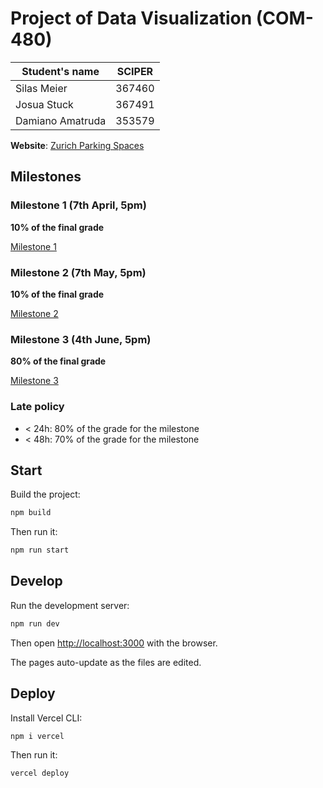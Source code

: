 # Project of Data Visualization (COM-480)

| Student's name | SCIPER |
| - | - |
| Silas Meier | 367460 |
| Josua Stuck | 367491 |
| Damiano Amatruda | 353579 |

**Website**: [Zurich Parking Spaces](https://project-2023-campiroboys.vercel.app)

## Milestones

### Milestone 1 (7th April, 5pm)

**10% of the final grade**

[Milestone 1](docs/milestone-1.md)

### Milestone 2 (7th May, 5pm)

**10% of the final grade**

[Milestone 2](docs/milestone-2.md)

### Milestone 3 (4th June, 5pm)

**80% of the final grade**

[Milestone 3](docs/milestone-3.md)

### Late policy

* < 24h: 80% of the grade for the milestone
* < 48h: 70% of the grade for the milestone

## Start

Build the project:

```bash
npm build
```

Then run it:

```bash
npm run start
```

## Develop

Run the development server:

```bash
npm run dev
```

Then open [http://localhost:3000](http://localhost:3000) with the browser.

The pages auto-update as the files are edited.

## Deploy

Install Vercel CLI:

```bash
npm i vercel
```

Then run it:

```bash
vercel deploy
```
